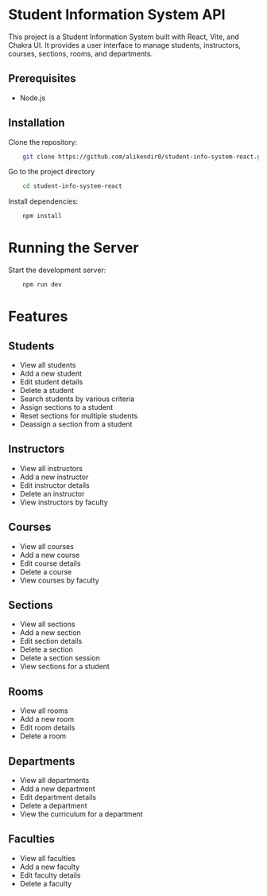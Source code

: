 # Student Information System API

This project is a Student Information System built with React, Vite, and Chakra UI. It provides a user interface to manage students, instructors, courses, sections, rooms, and departments.


## Prerequisites
- Node.js

## Installation

Clone the repository:

```bash
    git clone https://github.com/alikendir0/student-info-system-react.git
```
    
Go to the project directory

```bash
    cd student-info-system-react
```

Install dependencies:

```bash
    npm install
```

# Running the Server
Start the development server:

```bash
    npm run dev
```


# Features
## Students
- View all students
- Add a new student
- Edit student details
- Delete a student
- Search students by various criteria
- Assign sections to a student
- Reset sections for multiple students
- Deassign a section from a student
## Instructors
- View all instructors
- Add a new instructor
- Edit instructor details
- Delete an instructor
- View instructors by faculty
## Courses
- View all courses
- Add a new course
- Edit course details
- Delete a course
- View courses by faculty
## Sections
- View all sections
- Add a new section
- Edit section details
- Delete a section
- Delete a section session
- View sections for a student
## Rooms
- View all rooms
- Add a new room
- Edit room details
- Delete a room
## Departments
- View all departments
- Add a new department
- Edit department details
- Delete a department
- View the curriculum for a department
## Faculties
- View all faculties
- Add a new faculty
- Edit faculty details
- Delete a faculty
